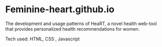 # Feminine-heart.github.io

The development and usage patterns of HeaRT, a novel health web-tool that provides personalized health recommendations for women.

Tech used: HTML, CSS , Javascript

